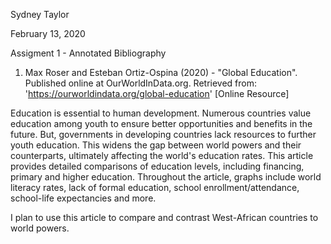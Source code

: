 Sydney Taylor 

February 13, 2020 

Assigment 1 - Annotated Bibliography



1. Max Roser and Esteban Ortiz-Ospina (2020) - "Global Education". Published online at OurWorldInData.org. Retrieved from: 'https://ourworldindata.org/global-education' [Online Resource]

Education is essential to human development. Numerous countries value education among youth to ensure better opportunities and benefits in the future. But, governments in developing countries lack resources to further youth education. This widens the gap between world powers and their counterparts, ultimately affecting the world's education rates. This article provides detailed comparisons of education levels, including financing, primary and higher education. Throughout the article, graphs include world literacy rates, lack of formal education, school enrollment/attendance, school-life expectancies and more.

I plan to use this article to compare and contrast West-African countries to world powers.



